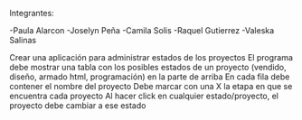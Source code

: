 Integrantes:

-Paula Alarcon
-Joselyn Peña
-Camila Solis
-Raquel Gutierrez
-Valeska Salinas

Crear una aplicación para administrar estados de los proyectos
El programa debe mostrar una tabla con los posibles estados de un proyecto (vendido, diseño, armado html, programación)  en la parte de arriba
En cada fila debe contener el nombre del proyecto
Debe marcar con una X la etapa en que se encuentra cada proyecto
Al hacer click en cualquier estado/proyecto, el proyecto debe cambiar a ese estado